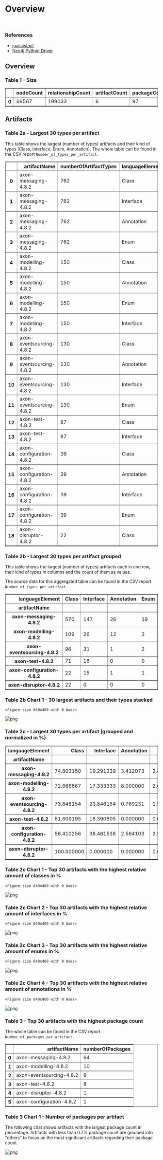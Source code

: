 # Overview
<br>  

### References
- [jqassistant](https://jqassistant.org)
- [Neo4j Python Driver](https://neo4j.com/docs/api/python-driver/current)





## Overview

### Table 1 - Size




<div>
<table border="1" class="dataframe">
  <thead>
    <tr style="text-align: right;">
      <th></th>
      <th>nodeCount</th>
      <th>relationshipCount</th>
      <th>artifactCount</th>
      <th>packageCount</th>
      <th>typeCount</th>
      <th>methodCount</th>
      <th>memberCount</th>
    </tr>
  </thead>
  <tbody>
    <tr>
      <th>0</th>
      <td>69567</td>
      <td>199033</td>
      <td>6</td>
      <td>97</td>
      <td>1620</td>
      <td>6737</td>
      <td>8170</td>
    </tr>
  </tbody>
</table>
</div>



## Artifacts

### Table 2a - Largest 30 types per artifact

This table shows the largest (number of types) artifacts and their kind of types (Class, Interface, Enum, Annotation).
The whole table can be found in the CSV report `Number_of_types_per_artifact`.




<div>
<table border="1" class="dataframe">
  <thead>
    <tr style="text-align: right;">
      <th></th>
      <th>artifactName</th>
      <th>numberOfArtifactTypes</th>
      <th>languageElement</th>
      <th>numberOfTypes</th>
    </tr>
  </thead>
  <tbody>
    <tr>
      <th>0</th>
      <td>axon-messaging-4.8.2</td>
      <td>762</td>
      <td>Class</td>
      <td>570</td>
    </tr>
    <tr>
      <th>1</th>
      <td>axon-messaging-4.8.2</td>
      <td>762</td>
      <td>Interface</td>
      <td>147</td>
    </tr>
    <tr>
      <th>2</th>
      <td>axon-messaging-4.8.2</td>
      <td>762</td>
      <td>Annotation</td>
      <td>26</td>
    </tr>
    <tr>
      <th>3</th>
      <td>axon-messaging-4.8.2</td>
      <td>762</td>
      <td>Enum</td>
      <td>19</td>
    </tr>
    <tr>
      <th>4</th>
      <td>axon-modelling-4.8.2</td>
      <td>150</td>
      <td>Class</td>
      <td>109</td>
    </tr>
    <tr>
      <th>5</th>
      <td>axon-modelling-4.8.2</td>
      <td>150</td>
      <td>Annotation</td>
      <td>12</td>
    </tr>
    <tr>
      <th>6</th>
      <td>axon-modelling-4.8.2</td>
      <td>150</td>
      <td>Enum</td>
      <td>3</td>
    </tr>
    <tr>
      <th>7</th>
      <td>axon-modelling-4.8.2</td>
      <td>150</td>
      <td>Interface</td>
      <td>26</td>
    </tr>
    <tr>
      <th>8</th>
      <td>axon-eventsourcing-4.8.2</td>
      <td>130</td>
      <td>Class</td>
      <td>96</td>
    </tr>
    <tr>
      <th>9</th>
      <td>axon-eventsourcing-4.8.2</td>
      <td>130</td>
      <td>Annotation</td>
      <td>1</td>
    </tr>
    <tr>
      <th>10</th>
      <td>axon-eventsourcing-4.8.2</td>
      <td>130</td>
      <td>Interface</td>
      <td>31</td>
    </tr>
    <tr>
      <th>11</th>
      <td>axon-eventsourcing-4.8.2</td>
      <td>130</td>
      <td>Enum</td>
      <td>2</td>
    </tr>
    <tr>
      <th>12</th>
      <td>axon-test-4.8.2</td>
      <td>87</td>
      <td>Class</td>
      <td>71</td>
    </tr>
    <tr>
      <th>13</th>
      <td>axon-test-4.8.2</td>
      <td>87</td>
      <td>Interface</td>
      <td>16</td>
    </tr>
    <tr>
      <th>14</th>
      <td>axon-configuration-4.8.2</td>
      <td>39</td>
      <td>Class</td>
      <td>22</td>
    </tr>
    <tr>
      <th>15</th>
      <td>axon-configuration-4.8.2</td>
      <td>39</td>
      <td>Annotation</td>
      <td>1</td>
    </tr>
    <tr>
      <th>16</th>
      <td>axon-configuration-4.8.2</td>
      <td>39</td>
      <td>Interface</td>
      <td>15</td>
    </tr>
    <tr>
      <th>17</th>
      <td>axon-configuration-4.8.2</td>
      <td>39</td>
      <td>Enum</td>
      <td>1</td>
    </tr>
    <tr>
      <th>18</th>
      <td>axon-disruptor-4.8.2</td>
      <td>22</td>
      <td>Class</td>
      <td>22</td>
    </tr>
  </tbody>
</table>
</div>



### Table 2b - Largest 30 types per artifact grouped

This table shows the largest (number of types) artifacts each in one row, their kind of types in columns and the count of them as values.

The source data for this aggregated table can be found in the CSV report `Number_of_types_per_artifact`.




<div>
<table border="1" class="dataframe">
  <thead>
    <tr style="text-align: right;">
      <th>languageElement</th>
      <th>Class</th>
      <th>Interface</th>
      <th>Annotation</th>
      <th>Enum</th>
    </tr>
    <tr>
      <th>artifactName</th>
      <th></th>
      <th></th>
      <th></th>
      <th></th>
    </tr>
  </thead>
  <tbody>
    <tr>
      <th>axon-messaging-4.8.2</th>
      <td>570</td>
      <td>147</td>
      <td>26</td>
      <td>19</td>
    </tr>
    <tr>
      <th>axon-modelling-4.8.2</th>
      <td>109</td>
      <td>26</td>
      <td>12</td>
      <td>3</td>
    </tr>
    <tr>
      <th>axon-eventsourcing-4.8.2</th>
      <td>96</td>
      <td>31</td>
      <td>1</td>
      <td>2</td>
    </tr>
    <tr>
      <th>axon-test-4.8.2</th>
      <td>71</td>
      <td>16</td>
      <td>0</td>
      <td>0</td>
    </tr>
    <tr>
      <th>axon-configuration-4.8.2</th>
      <td>22</td>
      <td>15</td>
      <td>1</td>
      <td>1</td>
    </tr>
    <tr>
      <th>axon-disruptor-4.8.2</th>
      <td>22</td>
      <td>0</td>
      <td>0</td>
      <td>0</td>
    </tr>
  </tbody>
</table>
</div>



### Table 2b Chart 1 - 30 largest artifacts and their types stacked


    <Figure size 640x480 with 0 Axes>



    
![png](Overview_files/Overview_17_1.png)
    


### Table 2c - Largest 30 types per artifact (grouped and normalized in %)




<div>
<table border="1" class="dataframe">
  <thead>
    <tr style="text-align: right;">
      <th>languageElement</th>
      <th>Class</th>
      <th>Interface</th>
      <th>Annotation</th>
      <th>Enum</th>
    </tr>
    <tr>
      <th>artifactName</th>
      <th></th>
      <th></th>
      <th></th>
      <th></th>
    </tr>
  </thead>
  <tbody>
    <tr>
      <th>axon-messaging-4.8.2</th>
      <td>74.803150</td>
      <td>19.291339</td>
      <td>3.412073</td>
      <td>2.493438</td>
    </tr>
    <tr>
      <th>axon-modelling-4.8.2</th>
      <td>72.666667</td>
      <td>17.333333</td>
      <td>8.000000</td>
      <td>2.000000</td>
    </tr>
    <tr>
      <th>axon-eventsourcing-4.8.2</th>
      <td>73.846154</td>
      <td>23.846154</td>
      <td>0.769231</td>
      <td>1.538462</td>
    </tr>
    <tr>
      <th>axon-test-4.8.2</th>
      <td>81.609195</td>
      <td>18.390805</td>
      <td>0.000000</td>
      <td>0.000000</td>
    </tr>
    <tr>
      <th>axon-configuration-4.8.2</th>
      <td>56.410256</td>
      <td>38.461538</td>
      <td>2.564103</td>
      <td>2.564103</td>
    </tr>
    <tr>
      <th>axon-disruptor-4.8.2</th>
      <td>100.000000</td>
      <td>0.000000</td>
      <td>0.000000</td>
      <td>0.000000</td>
    </tr>
  </tbody>
</table>
</div>



### Table 2c Chart 1 - Top 30 artifacts with the highest relative amount of classes in %


    <Figure size 640x480 with 0 Axes>



    
![png](Overview_files/Overview_21_1.png)
    


### Table 2c Chart 2 - Top 30 artifacts with the highest relative amount of interfaces in %


    <Figure size 640x480 with 0 Axes>



    
![png](Overview_files/Overview_23_1.png)
    


### Table 2c Chart 3 - Top 30 artifacts with the highest relative amount of enums in %


    <Figure size 640x480 with 0 Axes>



    
![png](Overview_files/Overview_25_1.png)
    


### Table 2c Chart 4 - Top 30 artifacts with the highest relative amount of annotations in %


    <Figure size 640x480 with 0 Axes>



    
![png](Overview_files/Overview_27_1.png)
    


### Table 3 - Top 30 artifacts with the highest package count

The whole table can be found in the CSV report `Number_of_packages_per_artifact`.




<div>
<table border="1" class="dataframe">
  <thead>
    <tr style="text-align: right;">
      <th></th>
      <th>artifactName</th>
      <th>numberOfPackages</th>
    </tr>
  </thead>
  <tbody>
    <tr>
      <th>0</th>
      <td>axon-messaging-4.8.2</td>
      <td>64</td>
    </tr>
    <tr>
      <th>1</th>
      <td>axon-modelling-4.8.2</td>
      <td>10</td>
    </tr>
    <tr>
      <th>2</th>
      <td>axon-eventsourcing-4.8.2</td>
      <td>9</td>
    </tr>
    <tr>
      <th>3</th>
      <td>axon-test-4.8.2</td>
      <td>8</td>
    </tr>
    <tr>
      <th>4</th>
      <td>axon-disruptor-4.8.2</td>
      <td>1</td>
    </tr>
    <tr>
      <th>5</th>
      <td>axon-configuration-4.8.2</td>
      <td>1</td>
    </tr>
  </tbody>
</table>
</div>



### Table 3 Chart 1 - Number of packages per artifact

The following chat shows artifacts with the largest package count in percentage. Artifacts with less than 0.7% package count are grouped into "others" to focus on the most significant artifacts regarding their package count.


    
![png](Overview_files/Overview_32_0.png)
    

